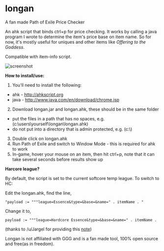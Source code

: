 # longan
A fan made Path of Exile Price Checker

An ahk script that binds ctrl+p for price checking. It works by calling a java program I wrote to determine the item's price base on item name. So for now, it's mostly useful for uniques and other items like _Offering to the Goddess_.

Compatible with item-info script.

![screenshot](https://cloud.githubusercontent.com/assets/75921/18462369/31bb1150-79b4-11e6-8068-f98a5c04120b.PNG)

**How to install/use:**

1. You'll need to install the following:
 - ahk - http://ahkscript.org
 - java - http://www.java.com/en/download/chrome.jsp
2. Download longan.jar and longan.ahk, these should be in the same folder
 - put the files in a path that has no spaces, e.g. (c:\users\yourself\longan\longan.ahk)
 - do not put into a directory that is admin protected, e.g. (c:\\)
3. Double click on longan.ahk
4. Run Path of Exile and switch to Window Mode - this is required for ahk to work
5. In-game, hover your mouse on an item, then hit ctrl+p, note that it can take several seconds before results show up

**Harcore league?**

By default, the script is set to the current softcore temp league. To switch to HC:

Edit the longan.ahk, find the line,

`"payload := """league=Essence&type=&base=&name=" . itemName . "`

Change it to,

`payload := """league=Hardcore Essence&type=&base=&name=" . itemName .`

(thanks to /u/Jargel for providing this [note](https://www.reddit.com/r/pathofexile/comments/52orly/tool_ahk_macro_for_price_check/d7m7knu))

Longan is not affiliated with GGG and is a fan made tool, 100% open source and free(as in freedom).
